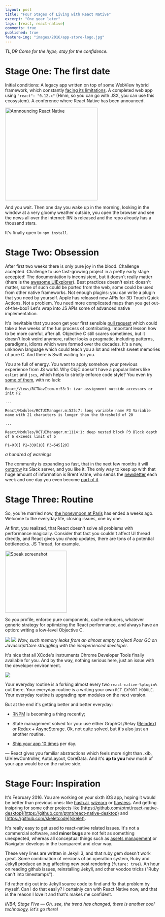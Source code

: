 ```yaml
---
layout: post
title: "Four Stages of Living with React Native"
excerpt: "One year later"
tags: [react, react-native]
comments: true
published: true
feature-img: "images/2016/app-store-logo.jpg"
---
```


*TL;DR Come for the hype, stay for the confidence.*

# Stage One: The first date

Initial conditions: A legacy app written on top of some WebView hybrid framework, which
constantly [facing its limitations](http://potomushto.com/2015/03/02/webviews-are-hard.html).
A completed web app using `"react": "0.12.x"` (Hmm, so you can go with JSX, you can use this ecosystem).
A conference where React Native has been announced.

<img src="/images/2016/react-native-announce.png" alt="Annnouncing React Native" style="width: 300px;"/>

And you wait. Then one day you wake up in the morning, looking in the window at a very gloomy weather outside, you open the browser and see the news all over the internet: RN is released and the repo already has a thousand stars.

It's finally open to `npm install`.

# Stage Two: Obsession


After first two weeks there is only pure joy in the blood. Challenge accepted. Challenge to use fast-growing project in a pretty early stage accepted! The documentation is inconsistent, but it doesn't really matter (there is the [awesome UIExplorer](https://github.com/facebook/react-native/blob/master/Examples/UIExplorer/ClipboardExample.js#L33)). Best practices doesn't exist: doesn't matter, some of such could be ported from the web, some could be used from other native frameworks. Not enough plugins: you can write a plugin that you need by yourself. Apple has released new APIs for 3D Touch Quick Actions. Not a problem. You need more complicated maps than you get out-of-the-box? Let's wrap into JS APIs some of advanced native implementation.

It's inevitable that you soon get your first sensible [pull request](https://github.com/facebook/react-native/pull/1318) which could take a few weeks of the fun process of contributing. Important lesson how to be more careful, after all. Objective C still scares sometimes, but it doesn't look weird anymore, rather looks a pragmatic, including patterns, paradigms, idioms which were formed over the decades. It's a new, unknown language which could teach you a lot and refresh sweet memories of pure C. And there is Swift waiting for you.

You are full of energy. You want to apply somehow your previous experience from JS world. Why ObjC doesn't have a popular linters like `eslint` and `jscs`, which helps to strictly enforce code style? You even try [some of them](https://github.com/facebook/react-native/pull/1916), with no luck:

~~~~~~~~
React/Views/RCTNavItem.m:53:3: ivar assignment outside accessors or init P2

...

React/Modules/RCTUIManager.m:525:7: long variable name P3 Variable name with 21 characters is longer than the threshold of 20

...

React/Modules/RCTUIManager.m:1114:1: deep nested block P3 Block depth of 6 exceeds limit of 5

P1=0[0] P2=339[10] P3=545[20]
~~~~~~~~
*a hundred of warnings*

The community is expanding so fast, that in the next few months it will [outgrow](https://facebook.github.io/react/blog/2015/10/19/reactiflux-is-moving-to-discord.html) its Slack server, and you like it. The only way to keep up with that huge amount of information is Brent Vatne, who sends the [newsletter](http://brentvatne.ca/react-native-newsletter/) each week and one day you even become [part of it](http://reactnative.cc/14-07-2015.html).

# Stage Three: Routine

So, you're married now, [the honeymoon at Paris](http://localhost:4000/2015/07/30/react-europe.html) has ended a weeks ago. Welcome to the everyday life, closing issues, one by one.

At first, you realized, that React doesn't solve all problems with performance magically. Consider that fact you couldn't affect UI thread directly, and React gives you *cheap* updates, there are tons of a potential bottlenecks. JS Thread, for example.

<img src="/images/2016/speak-1.jpg" alt="Speak screenshot" style="width: 200px;"/>

So you profile, enforce pure components, cache reducers, whatever generic strategy for optimizing the React performance, and always have an option: writing a low-level Objective C.

![](/images/2016/speak-2.jpg)
![](/images/2016/speak-3.png)
*Wow, such memory leaks from an almost empty project! Poor GC on JavascriptCore struggling with the
inexperienced developer.*

It's nice that all XCode's instruments Chrome Developer Tools finally available for you.
And by the way, nothing serious here, just an issue with the developer environment.

![](/images/2016/speak-4.jpg)

Your everyday routine is a forking almost every two `react-native-%plugin%` out there.
Your everyday routine is a writing your own `RCT_EXPORT_MODULE`.
Your everyday routine is upgrading npm modules on the next version.

But at the end it's getting better and better everyday:

- [RNPM](https://github.com/rnpm/rnpm) is becoming a thing recently;

- State management solved for you: use either GraphQL/Relay ([Reindex](https://reindex.io)) or Redux + AsyncStorage. Ok, not quite solved, but it's also just an another routine.

- [Ship your app 10 times](https://apphub.io) per day.

— React gives you familiar abstractions which feels more right than .xib, UIViewController, AutoLayout, CoreData. And it's **up to you** how much of your app would be on the native side.

# Stage Four: Inspiration

It's February 2016. You are working on your sixth iOS app, hoping it would be better than previous ones: like [hash.ai](https://hash.ai), [wizearn](http://wizearn.com/) or [flawless](http://hiflawless.com). And getting insipring for some other projects like [https://github.com/ptmt/react-native-desktop](https://github.com/ptmt/react-native-desktop) and [https://github.com/skeletcode](skelet).

It's really easy to get used to react-native related issues. It's not a commercial software, and **minor bugs** are not felt as something unexpected, whereas all conceptual things such as [assets management](http://facebook.github.io/react-native/docs/images.html#content) or Navigator develops in the transparent and clear way.

These very lines are written in Jekyll 3, and that ruby gem doesn't work great. Some combination of versions of an operation system, Ruby and Jekyll produce an bug affecting new post rendering (`future: true`). An hour on reading github issues, reinstalling Jekyll, and other voodoo tricks ("Ruby can't into timestamps").

I'd rather dig out into Jekyll source code to find and fix that problem by myself. Can I do that easily? I certainly can with React Native now, and that is the reason I love it and that's makes me confident.

*INB4; Stage Five — Oh, see, the trend has changed, there is another cool technology, let's go there!*
